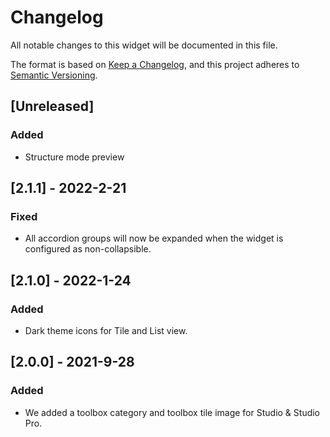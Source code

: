 # Changelog

All notable changes to this widget will be documented in this file.

The format is based on [Keep a Changelog](https://keepachangelog.com/en/1.0.0/), and this project adheres to [Semantic Versioning](https://semver.org/spec/v2.0.0.html).

## [Unreleased]

### Added

-   Structure mode preview

## [2.1.1] - 2022-2-21

### Fixed

-   All accordion groups will now be expanded when the widget is configured as non-collapsible.

## [2.1.0] - 2022-1-24

### Added

-   Dark theme icons for Tile and List view.

## [2.0.0] - 2021-9-28

### Added

-   We added a toolbox category and toolbox tile image for Studio & Studio Pro.
